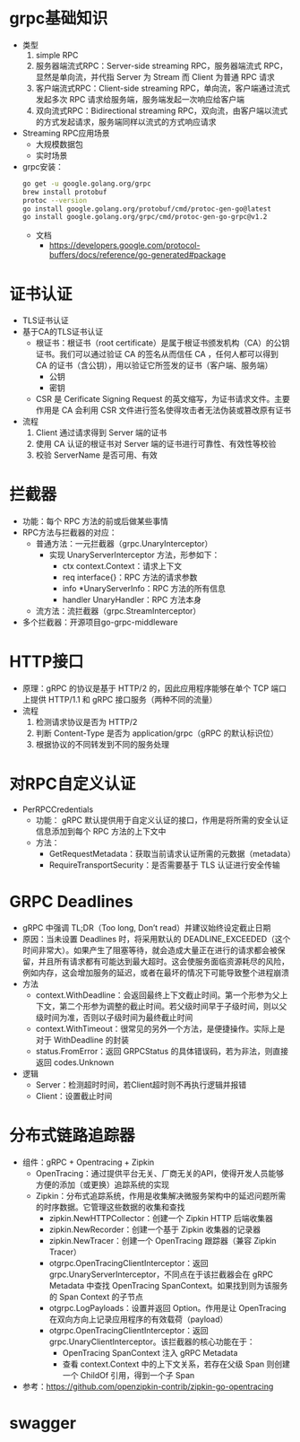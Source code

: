 # grpc基础知识
* 类型
  1. simple RPC
  2. 服务器端流式RPC：Server-side streaming RPC，服务器端流式 RPC，显然是单向流，并代指 Server 为 Stream 而 Client 为普通 RPC 请求
  3. 客户端流式RPC：Client-side streaming RPC，单向流，客户端通过流式发起多次 RPC 请求给服务端，服务端发起一次响应给客户端
  4. 双向流式RPC：Bidirectional streaming RPC，双向流，由客户端以流式的方式发起请求，服务端同样以流式的方式响应请求
* Streaming RPC应用场景
    + 大规模数据包
    + 实时场景
* grpc安装：
  ```bash
  go get -u google.golang.org/grpc
  brew install protobuf
  protoc --version
  go install google.golang.org/protobuf/cmd/protoc-gen-go@latest
  go install google.golang.org/grpc/cmd/protoc-gen-go-grpc@v1.2
  ```  
  + 文档
    - https://developers.google.com/protocol-buffers/docs/reference/go-generated#package

# 证书认证
* TLS证书认证
* 基于CA的TLS证书认证
  + 根证书：根证书（root certificate）是属于根证书颁发机构（CA）的公钥证书。我们可以通过验证 CA 的签名从而信任 CA ，任何人都可以得到 CA 的证书（含公钥），用以验证它所签发的证书（客户端、服务端）
    - 公钥
    - 密钥
  + CSR 是 Cerificate Signing Request 的英文缩写，为证书请求文件。主要作用是 CA 会利用 CSR 文件进行签名使得攻击者无法伪装或篡改原有证书
* 流程
  1. Client 通过请求得到 Server 端的证书
  2. 使用 CA 认证的根证书对 Server 端的证书进行可靠性、有效性等校验
  3. 校验 ServerName 是否可用、有效

# 拦截器
* 功能：每个 RPC 方法的前或后做某些事情
* RPC方法与拦截器的对应：
  + 普通方法：一元拦截器（grpc.UnaryInterceptor）
    - 实现 UnaryServerInterceptor 方法，形参如下：
      - ctx context.Context：请求上下文
      - req interface{}：RPC 方法的请求参数
      - info *UnaryServerInfo：RPC 方法的所有信息
      - handler UnaryHandler：RPC 方法本身
  + 流方法：流拦截器（grpc.StreamInterceptor）
* 多个拦截器：开源项目go-grpc-middleware

# HTTP接口
* 原理：gRPC 的协议是基于 HTTP/2 的，因此应用程序能够在单个 TCP 端口上提供 HTTP/1.1 和 gRPC 接口服务（两种不同的流量）
* 流程
  1. 检测请求协议是否为 HTTP/2
  2. 判断 Content-Type 是否为 application/grpc（gRPC 的默认标识位）
  3. 根据协议的不同转发到不同的服务处理

# 对RPC自定义认证
* PerRPCCredentials
  + 功能： gRPC 默认提供用于自定义认证的接口，作用是将所需的安全认证信息添加到每个 RPC 方法的上下文中
  + 方法：
    - GetRequestMetadata：获取当前请求认证所需的元数据（metadata）
    - RequireTransportSecurity：是否需要基于 TLS 认证进行安全传输

# GRPC Deadlines
* gRPC 中强调 TL;DR（Too long, Don’t read）并建议始终设定截止日期
* 原因：当未设置 Deadlines 时，将采用默认的 DEADLINE_EXCEEDED（这个时间非常大）。如果产生了阻塞等待，就会造成大量正在进行的请求都会被保留，并且所有请求都有可能达到最大超时。这会使服务面临资源耗尽的风险，例如内存，这会增加服务的延迟，或者在最坏的情况下可能导致整个进程崩溃
* 方法
  + context.WithDeadline：会返回最终上下文截止时间。第一个形参为父上下文，第二个形参为调整的截止时间。若父级时间早于子级时间，则以父级时间为准，否则以子级时间为最终截止时间
  + context.WithTimeout：很常见的另外一个方法，是便捷操作。实际上是对于 WithDeadline 的封装
  + status.FromError：返回 GRPCStatus 的具体错误码，若为非法，则直接返回 codes.Unknown
* 逻辑
  + Server：检测超时时间，若Client超时则不再执行逻辑并报错
  + Client：设置截止时间

# 分布式链路追踪器
* 组件：gRPC + Opentracing + Zipkin
  + OpenTracing：通过提供平台无关、厂商无关的API，使得开发人员能够方便的添加（或更换）追踪系统的实现
  + Zipkin：分布式追踪系统，作用是收集解决微服务架构中的延迟问题所需的时序数据。它管理这些数据的收集和查找
    - zipkin.NewHTTPCollector：创建一个 Zipkin HTTP 后端收集器
    - zipkin.NewRecorder：创建一个基于 Zipkin 收集器的记录器
    - zipkin.NewTracer：创建一个 OpenTracing 跟踪器（兼容 Zipkin Tracer）
    - otgrpc.OpenTracingClientInterceptor：返回 grpc.UnaryServerInterceptor，不同点在于该拦截器会在 gRPC Metadata 中查找 OpenTracing SpanContext。如果找到则为该服务的 Span Context 的子节点
    - otgrpc.LogPayloads：设置并返回 Option。作用是让 OpenTracing 在双向方向上记录应用程序的有效载荷（payload）
    - otgrpc.OpenTracingClientInterceptor：返回 grpc.UnaryClientInterceptor。该拦截器的核心功能在于：
      - OpenTracing SpanContext 注入 gRPC Metadata
      - 查看 context.Context 中的上下文关系，若存在父级 Span 则创建一个 ChildOf 引用，得到一个子 Span
* 参考：https://github.com/openzipkin-contrib/zipkin-go-opentracing
# swagger